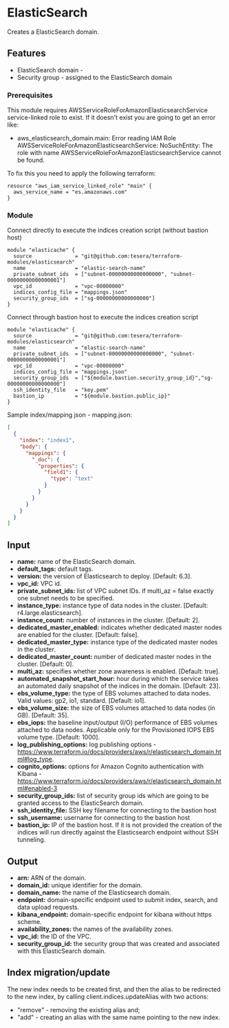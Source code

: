 # ElasticSearch
Creates a ElasticSearch domain.

## Features
- ElasticSearch domain - 
- Security group - assigned to the ElasticSearch domain

### Prerequisites
This module requires AWSServiceRoleForAmazonElasticsearchService service-linked role to exist. If it doesn't exist you are going to get an error like:
* aws_elasticsearch_domain.main: Error reading IAM Role AWSServiceRoleForAmazonElasticsearchService: NoSuchEntity: The role with name AWSServiceRoleForAmazonElasticsearchService cannot be found.

To fix this you need to apply the following terraform:
```hcl-terraform
resource "aws_iam_service_linked_role" "main" {
  aws_service_name = "es.amazonaws.com"
}
```

### Module
Connect directly to execute the indices creation script (without bastion host)
```hcl-terraform
module "elasticache" {
  source              = "git@github.com:tesera/terraform-modules/elasticsearch"
  name                = "elastic-search-name"
  private_subnet_ids  = ["subnet-00000000000000000", "subnet-00000000000000001"]
  vpc_id              = "vpc-00000000"
  indices_config_file = "mappings.json"
  security_group_ids  = ["sg-00000000000000000"]
}
```

Connect through bastion host to execute the indices creation script
```hcl-terraform
module "elasticache" {
  source              = "git@github.com:tesera/terraform-modules/elasticsearch"
  name                = "elastic-search-name"
  private_subnet_ids  = ["subnet-00000000000000000", "subnet-00000000000000001"]
  vpc_id              = "vpc-00000000"
  indices_config_file = "mappings.json"
  security_group_ids  = ["${module.bastion.security_group_id}","sg-00000000000000000"]
  ssh_identity_file   = "key.pem"
  bastion_ip          = "${module.bastion.public_ip}"
}
```

Sample index/mapping json - mapping.json:
```json
[
  {
    "index": "index1",
    "body": {
      "mappings": {
        "_doc": {
          "properties": {
            "field1": {
              "type": "text"
            }
          }
        }
      }
    }
  }
]
```

## Input
- **name:** name of the ElasticSearch domain.
- **default_tags:** default tags.
- **version:** the version of Elasticsearch to deploy. [Default: 6.3].
- **vpc_id:** VPC id.
- **private_subnet_ids:** list of VPC subnet IDs. if multi_az = false exactly one subnet needs to be specified.
- **instance_type:** instance type of data nodes in the cluster. [Default: r4.large.elasticsearch]. 
- **instance_count:** number of instances in the cluster. [Default: 2].
- **dedicated_master_enabled:** indicates whether dedicated master nodes are enabled for the cluster. [Default: false].
- **dedicated_master_type:** instance type of the dedicated master nodes in the cluster.
- **dedicated_master_count:** number of dedicated master nodes in the cluster. [Default: 0].
- **multi_az:** specifies whether zone awareness is enabled. [Default: true].
- **automated_snapshot_start_hour:** hour during which the service takes an automated daily snapshot of the indices in the domain. [Default: 23].
- **ebs_volume_type:** the type of EBS volumes attached to data nodes. Valid values: gp2, io1, standard. [Default: io1].
- **ebs_volume_size:** the size of EBS volumes attached to data nodes (in GB). [Default: 35].
- **ebs_iops:** the baseline input/output (I/O) performance of EBS volumes attached to data nodes. Applicable only for the Provisioned IOPS EBS volume type. [Default: 1000].
- **log_publishing_options:** log publishing options - https://www.terraform.io/docs/providers/aws/r/elasticsearch_domain.html#log_type.
- **cognito_options:** options for Amazon Cognito authentication with Kibana - https://www.terraform.io/docs/providers/aws/r/elasticsearch_domain.html#enabled-3
- **security_group_ids:** list of security group ids which are going to be granted access to the ElasticSearch domain.
- **ssh_identity_file:** SSH key filename for connecting to the bastion host
- **ssh_username:** username for connecting to the bastion host
- **bastion_ip:** IP of the bastion host. If it is not provided the creation of the indices will run directly against the Elasticsearch endpoint without SSH tunneling.

## Output

- **arn:** ARN of the domain.
- **domain_id:** unique identifier for the domain.
- **domain_name:** the name of the Elasticsearch domain.
- **endpoint:** domain-specific endpoint used to submit index, search, and data upload requests.
- **kibana_endpoint:** domain-specific endpoint for kibana without https scheme.
- **availability_zones:** the names of the availability zones.
- **vpc_id:** the ID of the VPC.
- **security_group_id:** the security group that was created and associated with this ElasticSearch domain.

## Index migration/update
The new index needs to be created first, and then the alias to be redirected to the new index, by calling client.indices.updateAlias with two actions:
 - "remove" - removing the existing alias and;
 - "add" - creating an alias with the same name pointing to the new index.
